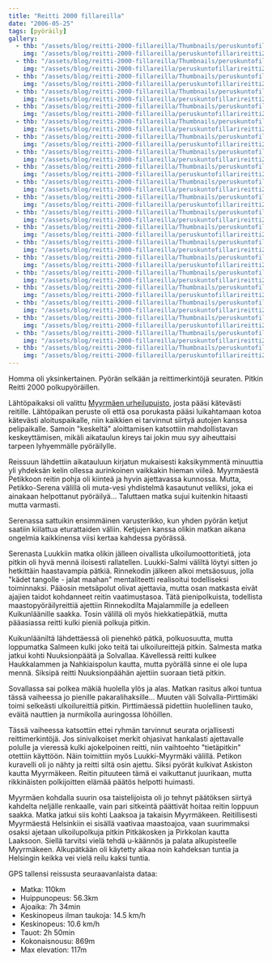 ```yaml
---
title: "Reitti 2000 fillareilla"
date: "2006-05-25"
tags: [pyöräily]
gallery:
  - thb: "/assets/blog/reitti-2000-fillareilla/Thumbnails/peruskuntofillarireitti2k2006_01b.jpg"
    img: "/assets/blog/reitti-2000-fillareilla/peruskuntofillarireitti2k2006_01b.jpg"
  - thb: "/assets/blog/reitti-2000-fillareilla/Thumbnails/peruskuntofillarireitti2k2006_02b.jpg"
    img: "/assets/blog/reitti-2000-fillareilla/peruskuntofillarireitti2k2006_02b.jpg"
  - thb: "/assets/blog/reitti-2000-fillareilla/Thumbnails/peruskuntofillarireitti2k2006_03b.jpg"
    img: "/assets/blog/reitti-2000-fillareilla/peruskuntofillarireitti2k2006_03b.jpg"
  - thb: "/assets/blog/reitti-2000-fillareilla/Thumbnails/peruskuntofillarireitti2k2006_04b.jpg"
    img: "/assets/blog/reitti-2000-fillareilla/peruskuntofillarireitti2k2006_04b.jpg"
  - thb: "/assets/blog/reitti-2000-fillareilla/Thumbnails/peruskuntofillarireitti2k2006_05b.jpg"
    img: "/assets/blog/reitti-2000-fillareilla/peruskuntofillarireitti2k2006_05b.jpg"
  - thb: "/assets/blog/reitti-2000-fillareilla/Thumbnails/peruskuntofillarireitti2k2006_06b.jpg"
    img: "/assets/blog/reitti-2000-fillareilla/peruskuntofillarireitti2k2006_06b.jpg"
  - thb: "/assets/blog/reitti-2000-fillareilla/Thumbnails/peruskuntofillarireitti2k2006_07b.jpg"
    img: "/assets/blog/reitti-2000-fillareilla/peruskuntofillarireitti2k2006_07b.jpg"
  - thb: "/assets/blog/reitti-2000-fillareilla/Thumbnails/peruskuntofillarireitti2k2006_08b.jpg"
    img: "/assets/blog/reitti-2000-fillareilla/peruskuntofillarireitti2k2006_08b.jpg"
  - thb: "/assets/blog/reitti-2000-fillareilla/Thumbnails/peruskuntofillarireitti2k2006_09b.jpg"
    img: "/assets/blog/reitti-2000-fillareilla/peruskuntofillarireitti2k2006_09b.jpg"
  - thb: "/assets/blog/reitti-2000-fillareilla/Thumbnails/peruskuntofillarireitti2k2006_10b.jpg"
    img: "/assets/blog/reitti-2000-fillareilla/peruskuntofillarireitti2k2006_10b.jpg"
  - thb: "/assets/blog/reitti-2000-fillareilla/Thumbnails/peruskuntofillarireitti2k2006_11b.jpg"
    img: "/assets/blog/reitti-2000-fillareilla/peruskuntofillarireitti2k2006_11b.jpg"
  - thb: "/assets/blog/reitti-2000-fillareilla/Thumbnails/peruskuntofillarireitti2k2006_12b.jpg"
    img: "/assets/blog/reitti-2000-fillareilla/peruskuntofillarireitti2k2006_12b.jpg"
  - thb: "/assets/blog/reitti-2000-fillareilla/Thumbnails/peruskuntofillarireitti2k2006_13b.jpg"
    img: "/assets/blog/reitti-2000-fillareilla/peruskuntofillarireitti2k2006_13b.jpg"
  - thb: "/assets/blog/reitti-2000-fillareilla/Thumbnails/peruskuntofillarireitti2k2006_14b.jpg"
    img: "/assets/blog/reitti-2000-fillareilla/peruskuntofillarireitti2k2006_14b.jpg"
  - thb: "/assets/blog/reitti-2000-fillareilla/Thumbnails/peruskuntofillarireitti2k2006_15b.jpg"
    img: "/assets/blog/reitti-2000-fillareilla/peruskuntofillarireitti2k2006_15b.jpg"
  - thb: "/assets/blog/reitti-2000-fillareilla/Thumbnails/peruskuntofillarireitti2k2006_16b.jpg"
    img: "/assets/blog/reitti-2000-fillareilla/peruskuntofillarireitti2k2006_16b.jpg"
  - thb: "/assets/blog/reitti-2000-fillareilla/Thumbnails/peruskuntofillarireitti2k2006_17b.jpg"
    img: "/assets/blog/reitti-2000-fillareilla/peruskuntofillarireitti2k2006_17b.jpg"
  - thb: "/assets/blog/reitti-2000-fillareilla/Thumbnails/peruskuntofillarireitti2k2006_18b.jpg"
    img: "/assets/blog/reitti-2000-fillareilla/peruskuntofillarireitti2k2006_18b.jpg"
  - thb: "/assets/blog/reitti-2000-fillareilla/Thumbnails/peruskuntofillarireitti2k2006_19b.jpg"
    img: "/assets/blog/reitti-2000-fillareilla/peruskuntofillarireitti2k2006_19b.jpg"
  - thb: "/assets/blog/reitti-2000-fillareilla/Thumbnails/peruskuntofillarireitti2k2006_20b.jpg"
    img: "/assets/blog/reitti-2000-fillareilla/peruskuntofillarireitti2k2006_20b.jpg"
  - thb: "/assets/blog/reitti-2000-fillareilla/Thumbnails/peruskuntofillarireitti2k2006_21b.jpg"
    img: "/assets/blog/reitti-2000-fillareilla/peruskuntofillarireitti2k2006_21b.jpg"
---
```


Homma oli yksinkertainen. Pyörän selkään ja reittimerkintöjä seuraten.
Pitkin Reitti 2000 polkupyöräillen.

Lähtöpaikaksi oli valittu [Myyrmäen
urheilupuisto](http://kansalaisen.karttapaikka.fi/kartanhaku/osoitehaku.html?scale=16000&tool=siirra&lang=FI&cy=6683917&cx=2546750&osoite=&kunta=&map.x=199&map.y=204),
josta pääsi kätevästi reitille. Lähtöpaikan peruste oli että osa
porukasta pääsi luikahtamaan kotoa kätevästi aloituspaikalle, niin
kaikkien ei tarvinnut siirtyä autojen kanssa pelipaikalle. Samoin
"keskeltä" aloittamisen katsottiin mahdollistavan keskeyttämisen, mikäli
aikataulun kireys tai jokin muu syy aiheuttaisi tarpeen lyhyemmälle
pyöräilylle.

Reissuun lähdettiin aikatauluun kirjatun mukaisesti kaksikymmentä
minuuttia yli yhdeksän kelin ollessa aurinkoinen vaikkakin hieman
viileä. Myyrmäestä Petikkoon reitin pohja oli kiinteä ja hyvin
ajettavassa kunnossa. Mutta, Petikko-Serena välillä oli muta-vesi
yhdistelmä kasautunut velliksi, joka ei ainakaan helpottanut
pyöräilyä... Taluttaen matka sujui kuitenkin hitaasti mutta varmasti.

Serenassa sattuikin ensimmäinen varusterikko, kun yhden pyörän ketjut
saatiin kiilattua eturattaiden väliin. Ketjujen kanssa olikin matkan
aikana ongelmia kaikkinensa viisi kertaa kahdessa pyörässä.

Serenasta Luukkiin matka olikin jälleen oivallista ulkoilumoottoritietä,
jota pitkin oli hyvä mennä iloisesti rallatellen. Luukki-Salmi väliltä
löytyi sitten jo hetkittäin haastavampia pätkiä. Rinnekodin jälkeen
alkoi metsäosuus, jolla "kädet tangolle - jalat maahan" mentaliteetti
realisoitui todelliseksi toiminnaksi. Pääosin metsäpolut olivat
ajettavia, mutta osan matkasta eivät ajajien taidot kohdanneet reitin
vaatimustasoa. Tätä pienipolkuista, todellista maastopyöräilyreittiä
ajettiin Rinnekodilta Majalammille ja edelleen Kuikunläänille saakka.
Tosin välillä oli myös hiekkatiepätkiä, mutta pääasiassa reitti kulki
pieniä polkuja pitkin.

Kuikunlääniltä lähdettäessä oli pienehkö pätkä, polkuosuutta, mutta
loppumatka Salmeen kulki joko teitä tai ulkoilureittejä pitkin. Salmesta
matka jatkui kohti Nuuksionpäätä ja Solvallaa. Kävellessä reitti kulkee
Haukkalammen ja Nahkiaispolun kautta, mutta pyörällä sinne ei ole lupa
mennä. Siksipä reitti Nuuksionpäähän ajettiin suoraan tietä pitkin.

Sovallassa sai polkea mäkiä huolella ylös ja alas. Matkan rasitus alkoi
tuntua tässä vaiheessa jo pienille pakaralihaksille... Muuten väli
Solvalla-Pirttimäki toimi selkeästi ulkoilureittiä pitkin. Pirttimäessä
pidettiin huolellinen tauko, eväitä nauttien ja nurmikolla auringossa
löhöillen.

Tässä vaiheessa katsottiin ettei ryhmän tarvinnut seurata orjallisesti
reittimerkintöjä. Jos sinivalkoiset merkit ohjasivat hankalasti
ajettavalle polulle ja vieressä kulki ajokelpoinen reitti, niin
vaihtoehto "tietäpitkin" otettiin käyttöön. Näin toimittiin myös
Luukki-Myyrmäki välillä. Petikon kuravelli oli jo nähty ja reitti siltä
osin ajettu. Siksi pyörät kulkivat Askiston kautta Myyrmäkeen. Reitin
pituuteen tämä ei vaikuttanut juurikaan, mutta rikkinäisten polkijoitten
elämää päätös helpotti huimasti.

Myyrmäen kohdalla suurin osa taistelijoista oli jo tehnyt päätöksen
siirtyä kahdelta neljälle renkaalle, vain pari sitkeintä päättivät
hoitaa reitin loppuun saakka. Matka jatkui siis kohti Laaksoa ja
takaisin Myyrmäkeen. Reitillisesti Myyrmäestä Helsinkiin ei sisällä
vaativaa maastoajoa, vaan suurimmaksi osaksi ajetaan ulkoilupolkuja
pitkin Pitkäkosken ja Pirkkolan kautta Laaksoon. Siellä tarvitsi vielä
tehdä u-käännös ja palata alkupisteelle Myyrmäkeen. Alkupätkään oli
käytetty aikaa noin kahdeksan tuntia ja Helsingin keikka vei vielä reilu
kaksi tuntia.

GPS tallensi reissusta seuraavanlaista dataa:

- Matka: 110km
- Huippunopeus: 56.3km
- Ajoaika: 7h 34min
- Keskinopeus ilman taukoja: 14.5 km/h
- Keskinopeus: 10.6 km/h
- Tauot: 2h 50min
- Kokonaisnousu: 869m
- Max elevation: 117m
